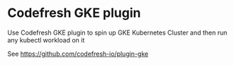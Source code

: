 # Codefresh GKE plugin

Use Codefresh GKE plugin to spin up GKE Kubernetes Cluster and then run any kubectl workload on it

See https://github.com/codefresh-io/plugin-gke
